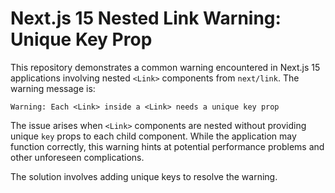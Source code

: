 # Next.js 15 Nested Link Warning: Unique Key Prop

This repository demonstrates a common warning encountered in Next.js 15 applications involving nested `<Link>` components from `next/link`.  The warning message is:

`Warning: Each <Link> inside a <Link> needs a unique key prop`

The issue arises when `<Link>` components are nested without providing unique `key` props to each child component. While the application may function correctly, this warning hints at potential performance problems and other unforeseen complications.

The solution involves adding unique keys to resolve the warning.